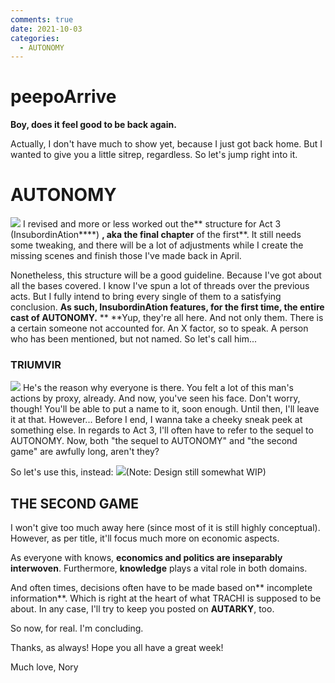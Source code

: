 ```yaml
---
comments: true
date: 2021-10-03
categories:
  - AUTONOMY
---
```


# peepoArrive

**Boy, does it feel good to be back again.**

Actually, I don't have much to show yet, because I just got back home.
But I wanted to give you a little sitrep, regardless.
So let's jump right into it.
# AUTONOMY
![](https://img.itch.zone/aW1nLzcxMjIzMDEucG5n/original/qUFhgU.png)
I revised and more or less worked out the** structure for Act 3 (InsubordinAtion****) **, aka the final chapter** of the first**.
It still needs some tweaking, and there will be a lot of adjustments while I create the missing scenes and finish those I've made back in April.

Nonetheless, this structure will be a good guideline.
Because I've got about all the bases covered.
I know I've spun a lot of threads over the previous acts.
But I fully intend to bring every single of them to a satisfying conclusion.
**As such, InsubordinAtion features, for the first time, the entire cast of AUTONOMY.**
**
**Yup, they're all here.
And not only them.
There is a certain someone not accounted for.
An X factor, so to speak.
A person who has been mentioned, but not named.
So let's call him...

### TRIUMVIR
![](https://img.itch.zone/aW1nLzcxMjI2NzQucG5n/original/VAXS3M.png)
He's the reason why everyone is there.
You felt a lot of this man's actions by proxy, already.
And now, you've seen his face.
Don't worry, though!
You'll be able to put a name to it, soon enough.
Until then, I'll leave it at that.
However...
Before I end, I wanna take a cheeky sneak peek at something else.
In regards to Act 3, I'll often have to refer to the sequel to AUTONOMY.
Now, both "the sequel to AUTONOMY" and "the second game" are awfully long, aren't they?

So let's use this, instead:
![](https://img.itch.zone/aW1nLzcxMjE4OTAucG5n/original/JGWz5f.png)(Note: Design still somewhat WIP)

## THE SECOND GAME
I won't give too much away here (since most of it is still highly conceptual).
However, as per title, it'll focus much more on economic aspects.

As everyone with knows, **economics and politics are inseparably interwoven**.
Furthermore, **knowledge** plays a vital role in both domains.

And often times, decisions often have to be made based on** incomplete information**.
Which is right at the heart of what TRACHI is supposed to be about.
In any case, I'll try to keep you posted on **AUTARKY**, too.

So now, for real.
I'm concluding.

Thanks, as always!
Hope you all have a great week!

Much love,
Nory
